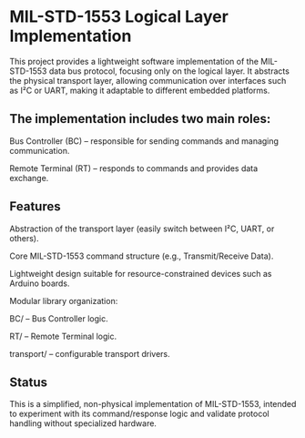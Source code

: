 # MIL-STD-1553 Logical Layer Implementation

This project provides a lightweight software implementation of the MIL-STD-1553 data bus protocol, focusing only on the logical layer. It abstracts the physical transport layer, allowing communication over interfaces such as I²C or UART, making it adaptable to different embedded platforms.

The implementation includes two main roles:
-------------------------------------------

Bus Controller (BC) – responsible for sending commands and managing communication.

Remote Terminal (RT) – responds to commands and provides data exchange.

Features
--------

Abstraction of the transport layer (easily switch between I²C, UART, or others).

Core MIL-STD-1553 command structure (e.g., Transmit/Receive Data).

Lightweight design suitable for resource-constrained devices such as Arduino boards.

Modular library organization:

BC/ – Bus Controller logic.

RT/ – Remote Terminal logic.

transport/ – configurable transport drivers.

Status
------

This is a simplified, non-physical implementation of MIL-STD-1553, intended to experiment with its command/response logic and validate protocol handling without specialized hardware.
